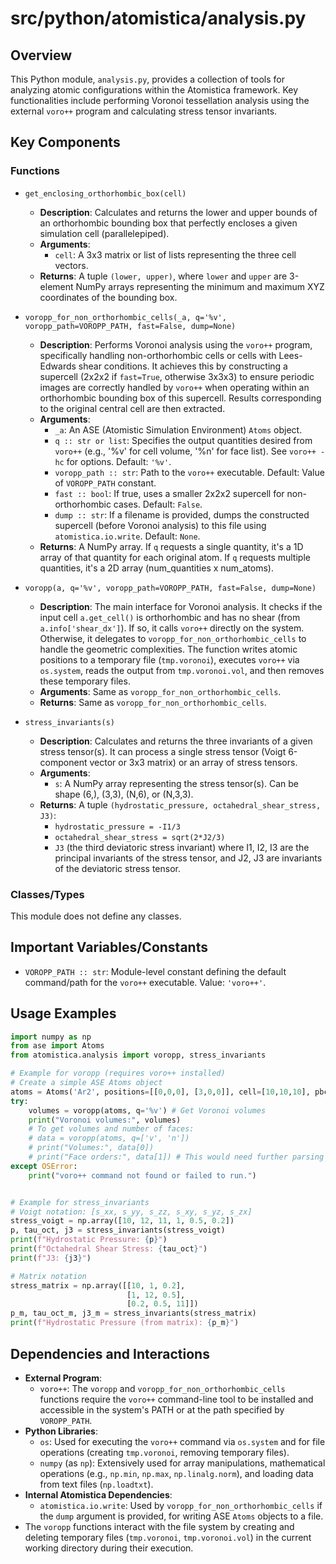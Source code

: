 # src/python/atomistica/analysis.py

## Overview

This Python module, `analysis.py`, provides a collection of tools for analyzing atomic configurations within the Atomistica framework. Key functionalities include performing Voronoi tessellation analysis using the external `voro++` program and calculating stress tensor invariants.

## Key Components

### Functions

*   `get_enclosing_orthorhombic_box(cell)`
    *   **Description**: Calculates and returns the lower and upper bounds of an orthorhombic bounding box that perfectly encloses a given simulation cell (parallelepiped).
    *   **Arguments**:
        *   `cell`: A 3x3 matrix or list of lists representing the three cell vectors.
    *   **Returns**: A tuple `(lower, upper)`, where `lower` and `upper` are 3-element NumPy arrays representing the minimum and maximum XYZ coordinates of the bounding box.

*   `voropp_for_non_orthorhombic_cells(_a, q='%v', voropp_path=VOROPP_PATH, fast=False, dump=None)`
    *   **Description**: Performs Voronoi analysis using the `voro++` program, specifically handling non-orthorhombic cells or cells with Lees-Edwards shear conditions. It achieves this by constructing a supercell (2x2x2 if `fast=True`, otherwise 3x3x3) to ensure periodic images are correctly handled by `voro++` when operating within an orthorhombic bounding box of this supercell. Results corresponding to the original central cell are then extracted.
    *   **Arguments**:
        *   `_a`: An ASE (Atomistic Simulation Environment) `Atoms` object.
        *   `q :: str or list`: Specifies the output quantities desired from `voro++` (e.g., '%v' for cell volume, '%n' for face list). See `voro++ -hc` for options. Default: `'%v'`.
        *   `voropp_path :: str`: Path to the `voro++` executable. Default: Value of `VOROPP_PATH` constant.
        *   `fast :: bool`: If true, uses a smaller 2x2x2 supercell for non-orthorhombic cases. Default: `False`.
        *   `dump :: str`: If a filename is provided, dumps the constructed supercell (before Voronoi analysis) to this file using `atomistica.io.write`. Default: `None`.
    *   **Returns**: A NumPy array. If `q` requests a single quantity, it's a 1D array of that quantity for each original atom. If `q` requests multiple quantities, it's a 2D array (num_quantities x num_atoms).

*   `voropp(a, q='%v', voropp_path=VOROPP_PATH, fast=False, dump=None)`
    *   **Description**: The main interface for Voronoi analysis. It checks if the input cell `a.get_cell()` is orthorhombic and has no shear (from `a.info['shear_dx']`). If so, it calls `voro++` directly on the system. Otherwise, it delegates to `voropp_for_non_orthorhombic_cells` to handle the geometric complexities. The function writes atomic positions to a temporary file (`tmp.voronoi`), executes `voro++` via `os.system`, reads the output from `tmp.voronoi.vol`, and then removes these temporary files.
    *   **Arguments**: Same as `voropp_for_non_orthorhombic_cells`.
    *   **Returns**: Same as `voropp_for_non_orthorhombic_cells`.

*   `stress_invariants(s)`
    *   **Description**: Calculates and returns the three invariants of a given stress tensor(s). It can process a single stress tensor (Voigt 6-component vector or 3x3 matrix) or an array of stress tensors.
    *   **Arguments**:
        *   `s`: A NumPy array representing the stress tensor(s). Can be shape (6,), (3,3), (N,6), or (N,3,3).
    *   **Returns**: A tuple `(hydrostatic_pressure, octahedral_shear_stress, J3)`:
        *   `hydrostatic_pressure = -I1/3`
        *   `octahedral_shear_stress = sqrt(2*J2/3)`
        *   `J3` (the third deviatoric stress invariant)
        where I1, I2, I3 are the principal invariants of the stress tensor, and J2, J3 are invariants of the deviatoric stress tensor.

### Classes/Types
This module does not define any classes.

## Important Variables/Constants

*   `VOROPP_PATH :: str`: Module-level constant defining the default command/path for the `voro++` executable. Value: `'voro++'`.

## Usage Examples

```python
import numpy as np
from ase import Atoms
from atomistica.analysis import voropp, stress_invariants

# Example for voropp (requires voro++ installed)
# Create a simple ASE Atoms object
atoms = Atoms('Ar2', positions=[[0,0,0], [3,0,0]], cell=[10,10,10], pbc=True)
try:
    volumes = voropp(atoms, q='%v') # Get Voronoi volumes
    print("Voronoi volumes:", volumes)
    # To get volumes and number of faces:
    # data = voropp(atoms, q=['v', 'n'])
    # print("Volumes:", data[0])
    # print("Face orders:", data[1]) # This would need further parsing if 'n' gives list of face orders
except OSError:
    print("voro++ command not found or failed to run.")


# Example for stress_invariants
# Voigt notation: [s_xx, s_yy, s_zz, s_xy, s_yz, s_zx]
stress_voigt = np.array([10, 12, 11, 1, 0.5, 0.2])
p, tau_oct, j3 = stress_invariants(stress_voigt)
print(f"Hydrostatic Pressure: {p}")
print(f"Octahedral Shear Stress: {tau_oct}")
print(f"J3: {j3}")

# Matrix notation
stress_matrix = np.array([[10, 1, 0.2],
                          [1, 12, 0.5],
                          [0.2, 0.5, 11]])
p_m, tau_oct_m, j3_m = stress_invariants(stress_matrix)
print(f"Hydrostatic Pressure (from matrix): {p_m}")
```

## Dependencies and Interactions

*   **External Program**:
    *   `voro++`: The `voropp` and `voropp_for_non_orthorhombic_cells` functions require the `voro++` command-line tool to be installed and accessible in the system's PATH or at the path specified by `VOROPP_PATH`.
*   **Python Libraries**:
    *   `os`: Used for executing the `voro++` command via `os.system` and for file operations (creating `tmp.voronoi`, removing temporary files).
    *   `numpy` (as `np`): Extensively used for array manipulations, mathematical operations (e.g., `np.min`, `np.max`, `np.linalg.norm`), and loading data from text files (`np.loadtxt`).
*   **Internal Atomistica Dependencies**:
    *   `atomistica.io.write`: Used by `voropp_for_non_orthorhombic_cells` if the `dump` argument is provided, for writing ASE `Atoms` objects to a file.
*   The `voropp` functions interact with the file system by creating and deleting temporary files (`tmp.voronoi`, `tmp.voronoi.vol`) in the current working directory during their execution.
```
